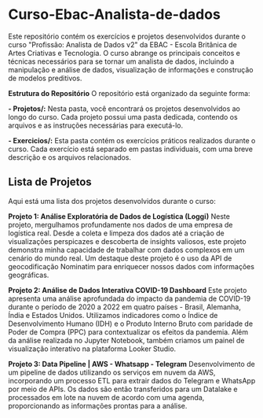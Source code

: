 # Curso-Ebac-Analista-de-dados
Este repositório contém os exercícios e projetos desenvolvidos durante o curso "Profissão: Analista de Dados v2" da EBAC - Escola Britânica de Artes Criativas e Tecnologia. O curso abrange os principais conceitos e técnicas necessários para se tornar um analista de dados, incluindo a manipulação e análise de dados, visualização de informações e construção de modelos preditivos.

**Estrutura do Repositório**
O repositório está organizado da seguinte forma:

**- Projetos/:** Nesta pasta, você encontrará os projetos desenvolvidos ao longo do curso. Cada projeto possui uma pasta dedicada, contendo os arquivos e as instruções necessárias para executá-lo.

**- Exercicios/:** Esta pasta contém os exercícios práticos realizados durante o curso. Cada exercício está separado em pastas individuais, com uma breve descrição e os arquivos relacionados.
## Lista de Projetos
Aqui está uma lista dos projetos desenvolvidos durante o curso:

**Projeto 1: Análise Exploratória de Dados de Logística (Loggi)**
Neste projeto, mergulhamos profundamente nos dados de uma empresa de logística real. Desde a coleta e limpeza dos dados até a criação de visualizações perspicazes e descoberta de insights valiosos, este projeto demonstra minha capacidade de trabalhar com dados complexos em um cenário do mundo real. Um destaque deste projeto é o uso da API de geocodificação Nominatim para enriquecer nossos dados com informações geográficas.

**Projeto 2: Análise de Dados Interativa COVID-19 Dashboard**
Este projeto apresenta uma análise aprofundada do impacto da pandemia de COVID-19 durante o período de 2020 a 2022 em quatro países - Brasil, Alemanha, Índia e Estados Unidos. Utilizamos indicadores como o Índice de Desenvolvimento Humano (IDH) e o Produto Interno Bruto com paridade de Poder de Compra (PPC) para contextualizar os efeitos da pandemia. Além da análise realizada no Jupyter Notebook, também criamos um painel de visualização interativo na plataforma Looker Studio.


**Projeto 3: Data Pipeline | AWS - Whatsapp - Telegram**
Desenvolvimento de um pipeline de dados utilizando os serviços em nuvem da AWS, incorporando um processo ETL para extrair dados do Telegram e WhatsApp por meio de APIs. Os dados são então transferidos para um Datalake e processados em lote na nuvem de acordo com uma agenda, proporcionando as informações prontas para a análise.
